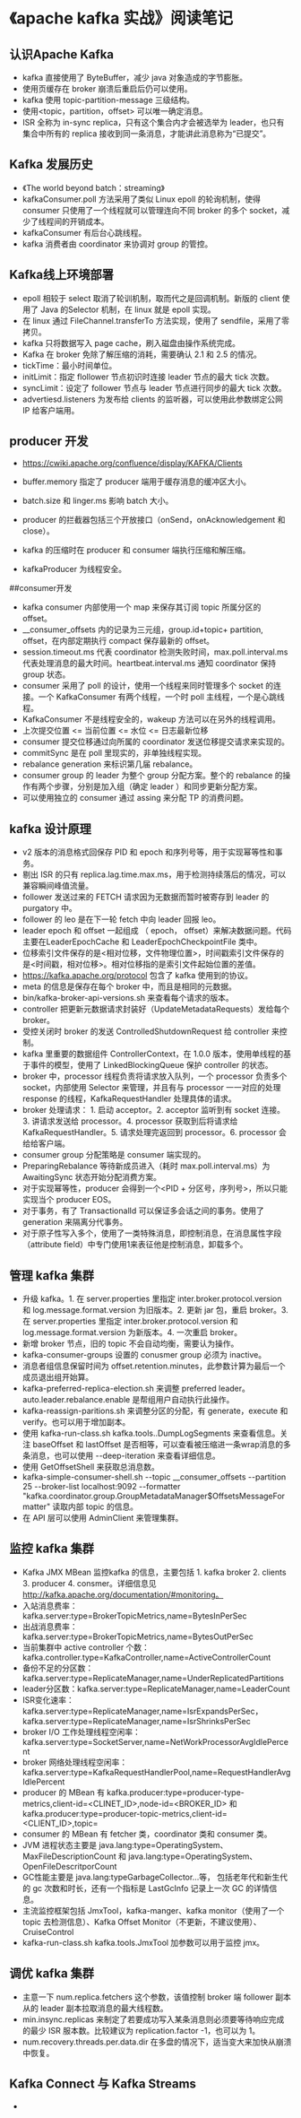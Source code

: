 # 《apache kafka 实战》阅读笔记

## 认识Apache Kafka

* kafka 直接使用了 ByteBuffer，减少 java 对象造成的字节膨胀。
* 使用页缓存在 broker 崩溃后重启后仍可以使用。
* kafka 使用 topic-partition-message 三级结构。
* 使用<topic，partition，offset> 可以唯一确定消息。
* ISR 全称为 in-sync replica，只有这个集合内才会被选举为 leader，也只有集合中所有的 replica 接收到同一条消息，才能讲此消息称为“已提交”。

## Kafka 发展历史

* 《The world beyond batch：streaming》
* kafkaConsumer.poll 方法采用了类似 Linux epoll 的轮询机制，使得 consumer 只使用了一个线程就可以管理连向不同 broker 的多个 socket，减少了线程间的开销成本。
* kafkaConsumer 有后台心跳线程。
* kafka 消费者由 coordinator 来协调对 group 的管控。

## Kafka线上环境部署

* epoll 相较于 select 取消了轮训机制，取而代之是回调机制。新版的 client 使用了 Java 的Selector 机制，在 linux 就是 epoll 实现。
* 在 linux 通过 FileChannel.transferTo 方法实现，使用了 sendfile，采用了零拷贝。
* kafka 只将数据写入 page cache，刷入磁盘由操作系统完成。
* Kafka 在 broker 免除了解压缩的消耗，需要确认 2.1 和 2.5 的情况。
* tickTime：最小时间单位。
* initLimit：指定 flollower 节点初识时连接 leader 节点的最大 tick 次数。
* syncLimit：设定了 follower 节点与 leader 节点进行同步的最大 tick 次数。
* advertiesd.listeners 为发布给 clients 的监听器，可以使用此参数绑定公网 IP 给客户端用。

## producer 开发

* https://cwiki.apache.org/confluence/display/KAFKA/Clients

* buffer.memory 指定了 producer 端用于缓存消息的缓冲区大小。
* batch.size 和 linger.ms 影响 batch 大小。
* producer 的拦截器包括三个开放接口（onSend，onAcknowledgement 和 close）。
* kafka 的压缩时在 producer 和 consumer 端执行压缩和解压缩。
* kafkaProducer 为线程安全。

##consumer开发

* kafka consumer 内部使用一个 map 来保存其订阅 topic 所属分区的 offset。
* __consumer_offsets 内的记录为三元组，group.id+topic+ partition, offset，在内部定期执行 compact 保存最新的 offset。
* session.timeout.ms 代表 coordinator 检测失败时间，max.poll.interval.ms 代表处理消息的最大时间。heartbeat.interval.ms 通知 coordinator 保持 group 状态。
* consumer 采用了 poll 的设计，使用一个线程来同时管理多个 socket 的连接。一个 KafkaConsumer 有两个线程，一个时 poll 主线程，一个是心跳线程。
* KafkaConsumer 不是线程安全的，wakeup 方法可以在另外的线程调用。
* 上次提交位置 <= 当前位置 <= 水位 <= 日志最新位移
* consumer 提交位移通过向所属的 coordinator 发送位移提交请求来实现的。
* commitSync 是在 poll 里现实的，非单独线程实现。
* rebalance generation 来标识第几届 rebalance。
* consumer group 的 leader 为整个 group 分配方案。整个的 rebalance 的操作有两个步骤，分别是加入组（确定 leader ）和同步更新分配方案。
* 可以使用独立的 consumer 通过 assing 来分配 TP 的消费问题。

## kafka 设计原理

* v2 版本的消息格式回保存 PID 和 epoch 和序列号等，用于实现幂等性和事务。
* 剔出 ISR 的只有 replica.lag.time.max.ms，用于检测持续落后的情况，可以兼容瞬间峰值流量。
* follower 发送过来的 FETCH 请求因为无数据而暂时被寄存到 leader 的 purgatory 中。
* follower 的 leo 是在下一轮 fetch 中向 leader 回报 leo。
* leader epoch 和 offset 一起组成 （ epoch， offset）来解决数据问题。代码主要在LeaderEpochCache 和 LeaderEpochCheckpointFile 类中。
* 位移索引文件保存的是<相对位移，文件物理位置>，时间戳索引文件保存的是<时间戳，相对位移>。相对位移指的是索引文件起始位置的差值。
* https://kafka.apache.org/protocol 包含了 kafka 使用到的协议。
* meta 的信息是保存在每个 broker 中，而且是相同的元数据。
* bin/kafka-broker-api-versions.sh 来查看每个请求的版本。
* controller 把更新元数据请求封装好（UpdateMetadataRequests）发给每个 broker。
*  受控关闭时 broker 的发送 ControlledShutdownRequest 给 controller 来控制。
* kafka 里重要的数据组件 ControllerContext，在 1.0.0 版本，使用单线程的基于事件的模型，使用了 LinkedBlockingQueue 保护 controller 的状态。
* broker 中，processor 线程负责将请求放入队列，一个 processor 负责多个 socket，内部使用 Selector 来管理，并且有与 processor 一一对应的处理 response 的线程，KafkaRequestHandler 处理具体的请求。
* broker 处理请求： 1. 启动 acceptor。2. acceptor 监听到有 socket 连接。3. 讲请求发送给 processor。4. processor 获取到后将请求给 KafkaRequestHandler。5. 请求处理完返回到 processor。6. processor 会给给客户端。
* consumer group 分配策略是 consumer 端实现的。
* PreparingRebalance 等待新成员进入（耗时 max.poll.interval.ms）为 AwaitingSync 状态开始分配消费方案。
* 对于实现幂等性，producer 会得到一个<PID + 分区号，序列号>，所以只能实现当个 producer EOS。
* 对于事务，有了 TransactionalId 可以保证多会话之间的事务。使用了 generation 来隔离分代事务。
* 对于原子性写入多个，使用了一类特殊消息，即控制消息，在消息属性字段（attribute field）中专门使用1来表征他是控制消息，卸载多个。

## 管理 kafka 集群

* 升级 kafka。1. 在 server.properties 里指定 inter.broker.protocol.version 和 log.message.format.version 为旧版本。2. 更新 jar 包，重启 broker。3. 在 server.properties 里指定 inter.broker.protocol.version 和 log.message.format.version 为新版本。4. 一次重启 broker。
* 新增 broker 节点，旧的 topic 不会自动均衡，需要认为操作。
* kafka-consumer-groups 设置的 conusmer group 必须为 inactive。
* 消息者组信息保留时间为 offset.retention.minutes，此参数计算为最后一个成员退出组开始算。
* kafka-preferred-replica-election.sh 来调整 preferred leader。auto.leader.rebalance.enable 是帮组用户自动执行此操作。
* kafka-reassign-paritions.sh 来调整分区的分配，有 generate，execute 和 verify。也可以用于增加副本。
* 使用 kafka-run-class.sh kafka.tools..DumpLogSegments 来查看信息。关注 baseOffset 和 lastOffset 是否相等，可以查看被压缩进一条wrap消息的多条消息，也可以使用 --deep-iteration 来查看详细信息。
* 使用 GetOffsetShell 来获取总消息数。
* kafka-simple-consumer-shell.sh --topic __consumer_offsets --partition 25 --broker-list localhost:9092 --formatter "kafka.coordinator.group.GroupMetadataManager\$OffsetsMessageFormatter" 读取内部 topic 的信息。
* 在 API 层可以使用 AdminClient 来管理集群。

## 监控 kafka 集群

* Kafka JMX MBean 监控kafka 的信息，主要包括 1. kafka broker 2. clients 3. producer 4. consmer。详细信息见 http://kafka.apache.org/documentation/#monitoring。
* 入站消息费率：kafka.server:type=BrokerTopicMetrics,name=BytesInPerSec 
* 出战消息费率：kafka.server:type=BrokerTopicMetrics,name=BytesOutPerSec 
* 当前集群中 active controller 个数：kafka.controller.type=KafkaController,name=ActiveControllerCount 
* 备份不足的分区数：kafka.server:type=ReplicateManager,name=UnderReplicatedPartitions
* leader分区数：kafka.server:type=ReplicateManager,name=LeaderCount
* ISR变化速率：kafka.server:type=ReplicateManager,name=IsrExpandsPerSec，kafka.server:type=ReplicateManager,name=IsrShrinksPerSec
* broker I/O 工作处理线程空闲率：kafka.server:type=SocketServer,name=NetWorkProcessorAvgIdlePercent
* broker 网络处理线程空闲率：kafka.server:type=KafkaRequestHandlerPool,name=RequestHandlerAvgIdlePercent
* producer 的 MBean 有 kafka.producer:type=producer-type-metrics,client-id=<CLINET_ID>,node-id=<BROKER_ID> 和 kafka.producer:type=producer-topic-metrics,client-id=<CLIENT_ID>,topic=<TOPIC>
* consumer 的 MBean 有 fetcher 类，coordinator 类和 consumer 类。
* JVM 进程状态主要是 java.lang:type=OperatingSystem、MaxFileDescriptionCount 和 java.lang:type=OperatingSystem、OpenFileDescritporCount
* GC性能主要是 java.lang:typeGarbageCollector...等， 包括老年代和新生代的 gc 次数和时长，还有一个指标是 LastGcInfo 记录上一次 GC 的详情信息。
* 主流监控框架包括 JmxTool，kafka-manger、kafka monitor（使用了一个 topic 去检测信息）、Kafka Offset Monitor（不更新，不建议使用）、CruiseControl 
* kafka-run-class.sh kafka.tools.JmxTool 加参数可以用于监控 jmx。

## 调优 kafka 集群

* 主意一下 num.replica.fetchers 这个参数，该值控制 broker 端 follower 副本从的 leader 副本拉取消息的最大线程数。
* min.insync.replicas 来制定了若要成功写入某条消息则必须要等待响应完成的最少 ISR 服本数。比较建议为 replication.factor -1，也可以为 1。
*  num.recovery.threads.per.data.dir 在多盘的情况下，适当变大来加快从崩溃中恢复。

## Kafka Connect 与 Kafka Streams

* 






















